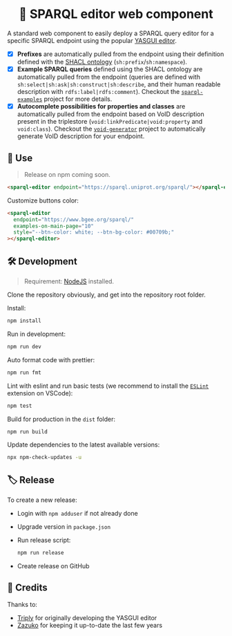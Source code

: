 <div align="center">

# 💫 SPARQL editor web component

</div>

A standard web component to easily deploy a SPARQL query editor for a specific SPARQL endpoint using the popular [YASGUI editor](https://github.com/zazuko/Yasgui).

- [x] **Prefixes** are automatically pulled from the endpoint using their definition defined with the [SHACL ontology](https://www.w3.org/TR/shacl/) (`sh:prefix`/`sh:namespace`).
- [x] **Example SPARQL queries** defined using the SHACL ontology are automatically pulled from the endpoint (queries are defined with `sh:select|sh:ask|sh:construct|sh:describe`, and their human readable description with `rdfs:label|rdfs:comment`). Checkout the [`sparql-examples`](https://github.com/sib-swiss/sparql-examples) project for more details.
- [x] **Autocomplete possibilities for properties and classes** are automatically pulled from the endpoint based on VoID description present in the triplestore (`void:linkPredicate|void:property` and `void:class`). Checkout the [`void-generator`](https://github.com/JervenBolleman/void-generator) project to automatically generate VoID description for your endpoint.

## 🚀 Use

> Release on npm coming soon.

```html
<sparql-editor endpoint="https://sparql.uniprot.org/sparql/"></sparql-editor>
```

Customize buttons color:

```html
<sparql-editor
  endpoint="https://www.bgee.org/sparql/"
  examples-on-main-page="10"
  style="--btn-color: white; --btn-bg-color: #00709b;"
></sparql-editor>
```

## 🛠️ Development

> Requirement: [NodeJS](https://nodejs.org/en) installed.

Clone the repository obviously, and get into the repository root folder.

Install:

```bash
npm install
```

Run in development:

```bash
npm run dev
```

Auto format code with prettier:

```bash
npm run fmt
```

Lint with eslint and run basic tests (we recommend to install the [`ESLint`](https://marketplace.visualstudio.com/items?itemName=dbaeumer.vscode-eslint) extension on VSCode):

```bash
npm test
```

Build for production in the `dist` folder:

```bash
npm run build
```

Update dependencies to the latest available versions:

```bash
npx npm-check-updates -u
```

## 🏷️ Release

To create a new release:

- Login with `npm adduser` if not already done

- Upgrade version in `package.json`

- Run release script:

  ```bash
  npm run release
  ```

- Create release on GitHub 

## 🤝 Credits

Thanks to:

- [Triply](https://triply.cc) for originally developing the YASGUI editor
- [Zazuko](https://zazuko.com/) for keeping it up-to-date the last few years
